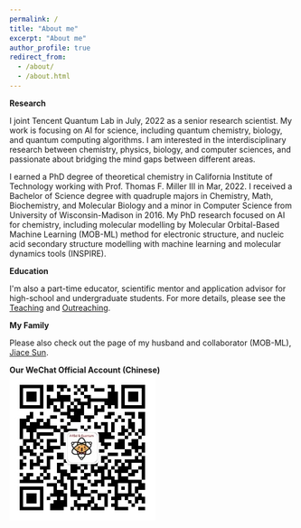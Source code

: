 ```yaml
---
permalink: /
title: "About me"
excerpt: "About me"
author_profile: true
redirect_from: 
  - /about/
  - /about.html
---
```

**Research**

<!-- Notice: I will join Microsoft research AI4Sci team in May, 2023. The research part will be updated accordingly. -->

I joint Tencent Quantum Lab in July, 2022 as a senior research scientist. My work is focusing on AI for science, including quantum chemistry, biology, and quantum computing algorithms. I am interested in the interdisciplinary research between chemistry, physics, biology, and computer sciences, and passionate about bridging the mind gaps between different areas.

I earned a PhD degree of theoretical chemistry in California Institute of Technology working with Prof. Thomas F. Miller III in Mar, 2022. I received a Bachelor of Science degree with quadruple majors in Chemistry, Math, Biochemistry, and Molecular Biology and a minor in Computer Science from University of Wisconsin-Madison in 2016. My PhD research focused on AI for chemistry, including molecular modelling by Molecular Orbital-Based Machine Learning (MOB-ML) method for electronic structure, and nucleic acid secondary structure modelling with machine learning and molecular dynamics tools (INSPIRE).


**Education**

I'm also a part-time educator, scientific mentor and application advisor for high-school and undergraduate students. For more details, please see the [Teaching](https://sherrylixuecheng.github.io/teaching) and [Outreaching](https://sherrylixuecheng.github.io/outreaching).


**My Family**

Please also check out the page of my husband and collaborator (MOB-ML), [Jiace Sun](https://susyustc.github.io).

**Our WeChat Official Account (Chinese)**
<img src="images/qrcode.jpg">


